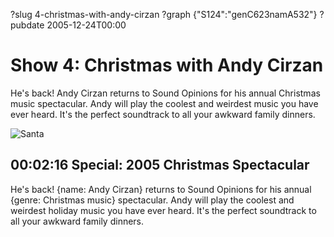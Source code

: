 ?slug 4-christmas-with-andy-cirzan
?graph {"S124":"genC623namA532"}
?pubdate 2005-12-24T00:00

# Show 4: Christmas with Andy Cirzan
He's back! Andy Cirzan returns to Sound Opinions for his annual Christmas music spectacular. Andy will play the coolest and weirdest music you have ever heard. It's the perfect soundtrack to all your awkward family dinners.

![Santa](http://static.soundopinions.org/images/andycirzan.jpg)

## 00:02:16 Special: 2005 Christmas Spectacular
He's back! {name: Andy Cirzan} returns to Sound Opinions for his annual {genre: Christmas music} spectacular. Andy will play the coolest and weirdest holiday music you have ever heard. It's the perfect soundtrack to all your awkward family dinners.